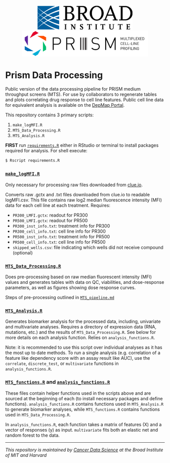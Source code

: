 <p align="center">
  <img src="misc/BroadInstLogoforDigitalRGB.png" width="300" hspace="40"/>
  <img src="misc/prism_logo_tagline_side.png" width="400" />
</p>

# Prism Data Processing

Public version of the data processing pipeline for PRISM medium throughput screens (MTS). For use by collaborators to regenerate tables and plots correlating drug response to cell line features. Public cell line data for equivalent analysis is available on the [DepMap Portal](https://depmap.org/portal/).

This repository contains 3 primary scripts:

1. `make_logMFI.R`
2. `MTS_Data_Processing.R`
3. `MTS_Analysis.R`

**FIRST** run [`requirements.R`](src/requirements.R) either in RStudio or terminal to install  packages required for analysis. For shell execute:
```bash
$ Rscript requirements.R
```

### [`make_logMFI.R`](./make_logMFI.R)
Only necessary for processing raw files downloaded from [clue.io](https://clue.io/).

Converts raw .gctx and .txt files downloaded from clue.io to readable logMFI.csv. This file contains raw log2 median fluorescence intensity (MFI) data for each cell line at each treatment. Requires:
- `PR300_LMFI.gctx`: readout for PR300
- `PR500_LMFI.gctx`: readout for PR500
- `PR300_inst_info.txt`: treatment info for PR300
- `PR300_cell_info.txt`: cell line info for PR300
- `PR500_inst_info.txt`: treatment info for PR500
- `PR500_cell_info.txt`: cell line info for PR500
- `skipped_wells.csv`: file indicating which wells did not receive compound (optional)

### [`MTS_Data_Processing.R`](./MTS_Data_Processing.R)

Does pre-processing based on raw median fluorescent intensity (MFI) values and generates tables with data on QC, viabilities, and dose-response parameters, as well as figures showing dose response curves.

Steps of pre-processing outlined in [`MTS_pipeline.md`](./MTS_pipeline.md)


### [`MTS_Analysis.R`](./MTS_Analysis.R)

Generates biomarker analysis for the processed data, including, univariate and multivariate analyses. Requires a directory of expression data (RNA, mutations, etc.) and the results of `MTS_Data_Processing.R`. See below for more details on each analysis function. Relies on `analysis_functions.R`.

Note: it is recommended to use this script over individual analyses as it has the most up to date methods. To run a single analysis (e.g. correlation of a feature like dependency score with an assay result like AUC), use the `correlate`, `discrete_test`, or `multivariate` functions in `analysis_functions.R`.

### [`MTS_functions.R`](src/MTS_functions.R) and [`analysis_functions.R`](src/analysis_functions.R)

These files contain helper functions used in the scripts above and are sourced at the beginning of each (to install necessary packages and define functions). `analysis_functions.R` contains functions used in `MTS_Analysis.R` to generate biomarker analyses, while `MTS_functions.R` contains functions used in `MTS_Data_Processing.R`.

In `analysis_functions.R`, each function takes a matrix of features (X) and a vector of responses (y) as input. `multivariate` fits both an elastic net and random forest to the data.

---
_This repository is maintained by [Cancer Data Science](https://www.cancerdatascience.org/) at the Broad Institute of MIT and Harvard_
